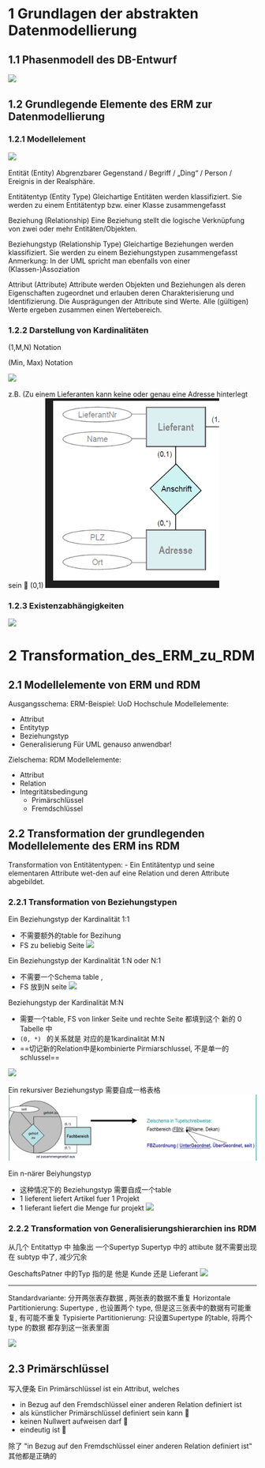 

# 1 Grundlagen der abstrakten Datenmodellierung


## 1.1 Phasenmodell des DB-Entwurf

![](image/Pasted%20image%2020241119085015.png)

## 1.2 Grundlegende Elemente des ERM zur Datenmodellierung

### 1.2.1 Modellelement 

![](image/Pasted%20image%2020241027171743.png)

Entität (Entity)
Abgrenzbarer Gegenstand / Begriff / „Ding“ / Person / Ereignis in der Realsphäre.

Entitätentyp (Entity Type)
Gleichartige Entitäten werden klassifiziert. Sie werden zu einem Entitätentyp bzw. einer Klasse zusammengefasst

Beziehung (Relationship)
Eine Beziehung stellt die logische Verknüpfung von zwei oder mehr Entitäten/Objekten.

Beziehungstyp (Relationship Type)
Gleichartige Beziehungen werden klassifiziert. Sie werden zu einem Beziehungstypen zusammengefasst Anmerkung: In der UML spricht man ebenfalls von einer (Klassen-)Assoziation

Attribut (Attribute)
Attribute werden Objekten und Beziehungen als deren Eigenschaften zugeordnet und erlauben deren Charakterisierung und Identifizierung. Die Ausprägungen der Attribute sind Werte. Alle (gültigen) Werte ergeben zusammen einen Wertebereich.


### 1.2.2 Darstellung von Kardinalitäten

(1,M,N) Notation

 (Min, Max) Notation

![](image/Pasted%20image%2020241117204252.png)


z.B. (Zu einem Lieferanten kann keine oder genau eine Adresse hinterlegt sein  (0,1)
![](image/Pasted%20image%2020250127170817.png)

### 1.2.3 Existenzabhängigkeiten


![](image/Pasted%20image%2020241027183159.png)



# 2 Transformation_des_ERM_zu_RDM


## 2.1 Modellelemente von ERM und RDM 

Ausgangsschema:
ERM-Beispiel: UoD Hochschule
Modellelemente:
- Attribut
- Entitytyp
- Beziehungstyp
- Generalisierung
Für UML genauso anwendbar!

Zielschema:
RDM
Modellelemente:
- Attribut
- Relation
- Integritätsbedingung
    - Primärschlüssel
    - Fremdschlüssel

## 2.2 Transformation der grundlegenden Modellelemente des ERM ins RDM

Transformation von Entitätentypen:
    - Ein Entitätentyp und seine elementaren Attribute wet-den auf eine Relation und deren Attribute abgebildet.
### 2.2.1 Transformation von Beziehungstypen 

Ein Beziehungstyp der Kardinalität 1:1
- 不需要额外的table for Bezihung 
- FS zu beliebig Seite
![](image/Pasted%20image%2020241113110142.png)



Ein Beziehungstyp der Kardinalität 1:N oder N:1
- 不需要一个Schema table ,  
- FS 放到N seite 
![](image/Pasted%20image%2020241113111508.png)



Beziehungstyp der Kardinalität M:N
- 需要一个table,  FS von linker Seite und rechte Seite 都填到这个 新的  0 Tabelle 中 
- `(0, *) ` 的关系就是 对应的是1kardinalität M:N 
- ==切记新的Relation中是kombinierte Pirmiarschlussel, 不是单一的schlussel==

![](image/Pasted%20image%2020241113111925.png)





Ein rekursiver Beziehungstyp
需要自成一格表格 
![](image/Pasted%20image%2020250127212350.png)


Ein n-närer Beiyhungstyp
- 这种情况下的 Beziehungstyp 需要自成一个table 
- 1 lieferent liefert Artikel fuer 1 Projekt 
- 1 lieferant liefert die Menge  fur projekt 
![](image/Pasted%20image%2020241113113232.png)


### 2.2.2 Transformation von Generalisierungshierarchien ins RDM

从几个 Entitattyp 中  抽象出 一个Supertyp 
Supertyp  中的 attibute   就不需要出现在 subtyp 中了, 减少冗余 

GeschaftsPatner 中的Typ  指的是 他是 Kunde 还是 Lieferant 
![](image/Pasted%20image%2020241113114119.png)


---

Standardvariante: 分开两张表存数据 ,   两张表的数据不重复 
Horizontale Partitionierung:   Supertype , 也设置两个 type, 但是这三张表中的数据有可能重复, 有可能不重复 
Typisierte Partitionierung:  只设置Supertype 的table, 将两个 type 的数据 都存到这一张表里面 


![](image/Pasted%20image%2020241113115156.png)



## 2.3 Primärschlüssel

写入便条 
Ein Primärschlüssel ist ein Attribut, welches

- in Bezug auf den Fremdschlüssel einer anderen Relation definiert ist
- als künstlicher Primärschlüssel definiert sein kann 
- keinen Nullwert aufweisen darf 
- eindeutig ist 


除了 "in Bezug auf den Fremdschlüssel einer anderen Relation definiert ist" 其他都是正确的 
